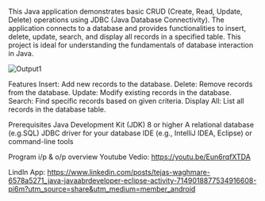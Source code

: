 This Java application demonstrates basic CRUD (Create, Read, Update, Delete) operations using JDBC (Java Database Connectivity). 
The application connects to a database and provides functionalities to insert, delete, update, search, and display all records in a specified table. 
This project is ideal for understanding the fundamentals of database interaction in Java.

![Output1](https://github.com/user-attachments/assets/7bb33b75-51b9-405b-8299-7d456a9cf196)


Features
Insert: Add new records to the database.
Delete: Remove records from the database.
Update: Modify existing records in the database.
Search: Find specific records based on given criteria.
Display All: List all records in the database table.

Prerequisites
Java Development Kit (JDK) 8 or higher
A relational database (e.g.SQL)
JDBC driver for your database
IDE (e.g., IntelliJ IDEA, Eclipse) or command-line tools

Program i/p & o/p overview Youtube Vedio: https://youtu.be/Eun6rqfXTDA

Lindln App: https://www.linkedin.com/posts/tejas-waghmare-6578a5271_java-javaabrdeveloper-eclipse-activity-7149018877534916608-pi6m?utm_source=share&utm_medium=member_android


